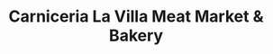 ---
title: "Carniceria La Villa Meat Market & Bakery"
url: /pasco/carniceria-la-villa-meat-market-und-bakery/
shop: Supermarkt
---